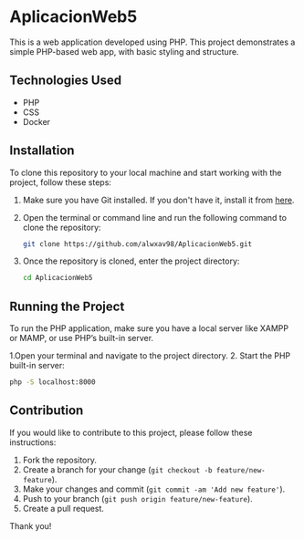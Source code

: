 # AplicacionWeb5

This is a web application developed using PHP. This project demonstrates a simple PHP-based web app, with basic styling and structure.

## Technologies Used
- PHP
- CSS
- Docker

## Installation
To clone this repository to your local machine and start working with the project, follow these steps:

1. Make sure you have Git installed. If you don't have it, install it from [here](https://git-scm.com/).

2. Open the terminal or command line and run the following command to clone the repository:
   ```bash
   git clone https://github.com/alwxav98/AplicacionWeb5.git
   ```
3. Once the repository is cloned, enter the project directory:

    ```bash
    cd AplicacionWeb5
    ```


## Running the Project 

To run the PHP application, make sure you have a local server like XAMPP or MAMP, or use PHP’s built-in server.

1.Open your terminal and navigate to the project directory.
2. Start the PHP built-in server:
   ```bash
   php -S localhost:8000
   ```


## Contribution

If you would like to contribute to this project, please follow these instructions:

1. Fork the repository.
2. Create a branch for your change (`git checkout -b feature/new-feature`).
3. Make your changes and commit (`git commit -am 'Add new feature'`).
4. Push to your branch (`git push origin feature/new-feature`).
5. Create a pull request.

Thank you!
